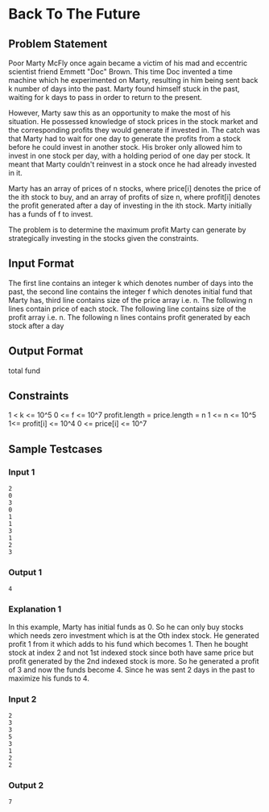 
# Back To The Future
## Problem Statement
Poor Marty McFly once again became a victim of his mad and eccentric scientist friend Emmett "Doc" Brown. This time Doc invented a time machine which he experimented on Marty, resulting in him being sent back k number of days into the past. Marty found himself stuck in the past, waiting for k days to pass in order to return to the present.

However, Marty saw this as an opportunity to make the most of his situation. He possessed knowledge of stock prices in the stock market and the corresponding profits they would generate if invested in. The catch was that Marty had to wait for one day to generate the profits from a stock before he could invest in another stock. His broker only allowed him to invest in one stock per day, with a holding period of one day per stock. It meant that Marty couldn't reinvest in a stock once he had already invested in it.

Marty has an array of prices of n stocks, where price[i] denotes the price of the ith stock to buy, and an array of profits of size n, where profit[i] denotes the profit generated after a day of investing in the ith stock. Marty initially has a funds of f to invest.

The problem is to determine the maximum profit Marty can generate by strategically investing in the stocks given the constraints.
## Input Format
The first line contains an integer k which denotes number of days into the past, the second line contains the integer f which denotes initial fund that Marty has, third line contains size of the price array i.e. n. The following n lines contain price of each stock. The following line contains size of the profit array i.e. n. The following n lines contains profit generated by each stock after a day
## Output Format
total fund
## Constraints
1 < k <= 10^5
0 <= f <= 10^7
profit.length = price.length = n
1 <= n <= 10^5
1<= profit[i] <= 10^4
0 <= price[i] <= 10^7
## Sample Testcases

### Input 1
```
2
0
3
0
1
1
3
1
2
3
```
### Output 1
```
4
```
### Explanation 1
In this example, Marty has initial funds as 0. So he can only buy stocks which needs zero investment which is at the Oth index stock. He generated profit 1 from it which adds to his fund which becomes 1. Then he bought stock at index 2 and not 1st indexed stock since both have same price but profit generated by the 2nd indexed stock is more. So he generated a profit of 3 and now the funds become 4. Since he was sent 2 days in the past to maximize his funds to 4.
    
### Input 2
```
2
3
3
5
3
1
2
2
```
### Output 2
```
7
```

    
    